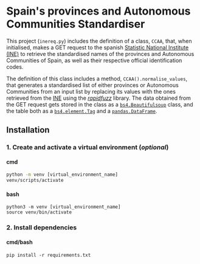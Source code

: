 # Spain's provinces and Autonomous Communities Standardiser
This project (`inereq.py`) includes the definition of a class, `CCAA`, that, when initialised, makes a GET request to the spanish [Statistic National Institute (INE)](https://ine.es/) to retrieve the standardised names of the provinces and Autonomous Communities of Spain, as well as their respective official identification codes.

The definition of this class includes a method, `CCAA().normalise_values`, that generates a standardised list of either provinces or Autonomous Communities from an input list by replacing its values with the ones retrieved from the [INE](https://ine.es/) using the [*rapidfuzz*](https://pypi.org/project/RapidFuzz/) library. The data obtained from the GET request gets stored in the class as a [`bs4.Beautifulsoup`](https://www.crummy.com/software/BeautifulSoup/bs4/doc/#bs4.BeautifulSoup) class, and the table both as a [`bs4.element.Tag`](https://www.crummy.com/software/BeautifulSoup/bs4/doc/#bs4.Tag) and a [`pandas.DataFrame`](https://pandas.pydata.org/pandas-docs/stable/reference/api/pandas.DataFrame.html).

## Installation
### 1. Create and activate a virtual environment (*optional*)

#### cmd
```cmd
python -m venv [virtual_environment_name]
venv/scripts/activate
```

#### bash
```
python3 -m venv [virtual_environment_name]
source venv/bin/activate
```

### 2. Install dependencies
#### cmd/bash
```
pip install -r requirements.txt
```